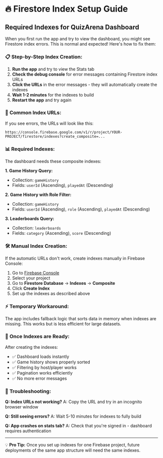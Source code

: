 # 🔥 Firestore Index Setup Guide

## Required Indexes for QuizArena Dashboard

When you first run the app and try to view the dashboard, you might see Firestore index errors. This is normal and expected! Here's how to fix them:

### 📋 **Step-by-Step Index Creation:**

1. **Run the app** and try to view the Stats tab
2. **Check the debug console** for error messages containing Firestore index URLs
3. **Click the URLs** in the error messages - they will automatically create the indexes
4. **Wait 1-2 minutes** for the indexes to build
5. **Restart the app** and try again

### 🔗 **Common Index URLs:**

If you see errors, the URLs will look like this:
```
https://console.firebase.google.com/v1/r/project/YOUR-PROJECT/firestore/indexes?create_composite=...
```

### 📊 **Required Indexes:**

The dashboard needs these composite indexes:

**1. Game History Query:**
- Collection: `gameHistory`
- Fields: `userId` (Ascending), `playedAt` (Descending)

**2. Game History with Role Filter:**
- Collection: `gameHistory` 
- Fields: `userId` (Ascending), `role` (Ascending), `playedAt` (Descending)

**3. Leaderboards Query:**
- Collection: `leaderboards`
- Fields: `category` (Ascending), `score` (Descending)

### 🛠️ **Manual Index Creation:**

If the automatic URLs don't work, create indexes manually in Firebase Console:

1. Go to [Firebase Console](https://console.firebase.google.com)
2. Select your project
3. Go to **Firestore Database** → **Indexes** → **Composite**
4. Click **Create Index**
5. Set up the indexes as described above

### ⚡ **Temporary Workaround:**

The app includes fallback logic that sorts data in memory when indexes are missing. This works but is less efficient for large datasets.

### 🚀 **Once Indexes are Ready:**

After creating the indexes:
- ✅ Dashboard loads instantly
- ✅ Game history shows properly sorted
- ✅ Filtering by host/player works
- ✅ Pagination works efficiently
- ✅ No more error messages

### 🔧 **Troubleshooting:**

**Q: Index URLs not working?**
A: Copy the URL and try in an incognito browser window

**Q: Still seeing errors?**
A: Wait 5-10 minutes for indexes to fully build

**Q: App crashes on stats tab?**
A: Check that you're signed in - dashboard requires authentication

---

💡 **Pro Tip:** Once you set up indexes for one Firebase project, future deployments of the same app structure will need the same indexes.